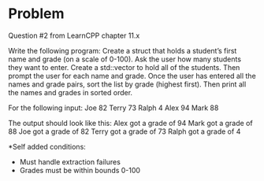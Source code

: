 
# Problem

Question #2 from LearnCPP chapter 11.x

Write the following program: Create a struct that holds a student’s first name and grade (on a scale of 0-100). Ask the user how many students they want to enter. Create a std::vector to hold all of the students. Then prompt the user for each name and grade. Once the user has entered all the names and grade pairs, sort the list by grade (highest first). Then print all the names and grades in sorted order.

For the following input:
Joe
82
Terry
73
Ralph
4
Alex
94
Mark
88

The output should look like this:
Alex got a grade of 94
Mark got a grade of 88
Joe got a grade of 82
Terry got a grade of 73
Ralph got a grade of 4

*Self added conditions:
- Must handle extraction failures
- Grades must be within bounds 0-100